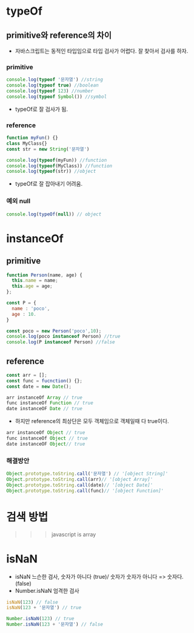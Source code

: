 # typeOf

## primitive와 reference의 차이
- 자바스크립트는 동적인 타입임으로 타입 검사가 어렵다. 잘 찾아서 검사를 하자.

### primitive
```js
console.log(typeof '문자열') //string
console.log(typeof true) //boolean
console.log(typeof 123) //number
console.log(typeof Symbol()) //symbol
```
- typeOf로 잘 검사가 됨.

### reference
```js
function myFun() {}
class MyClass{}
const str = new String('문자열')

console.log(typeof(myFun)) //function
console.log(typeof(MyClass)) //function
console.log(typeof(str)) //object
```
- typeOf로 잘 잡아내기 어려움.

### 예외 null
```js
console.log(typeOf(null)) // object
```

# instanceOf

## primitive
```js
function Person(name, age) {
  this.name = name;
  this.age = age;
};

const P = {
  name : 'poco',
  age : 10.
}

const poco = new Person('poco',10);
console.log(poco instanceof Person) //true
console.log(P instanceof Person) //false
```

## reference
```js
const arr = [];
const func = fucnction() {};
const date = new Date();

arr instanceOf Array // true
func instanceOf Function // true
date instanceOF Date // true
```
- 하지만 reference의 최상단은 모두 객체임으로 객체일때 다 true이다.
```js
arr instanceOf Object // true
func instanceOf Object // true
date instanceOF Object// true
```
### 해결방안

```js
Object.prototype.toString.call('문자열') // '[object String]'
Object.prototype.toString.call(arr)// '[object Array]'
Object.prototype.toString.call(date)// '[object Date]'
Object.prototype.toString.call(func)// '[object Function]'
```
# 검색 방법
>>> javascript is array

# isNaN
- isNaN 느슨한 검사, 숫자가 아니다 (true)/ 숫자가 숫자가 아니다 => 숫자다. (false)
- Number.isNaN 엄격한 검사

```js
isNaN(123) // false
isNaN(123 + '문자열') // true

Number.isNaN(123) // true
Number.isNaN(123 + '문자열') // false
```